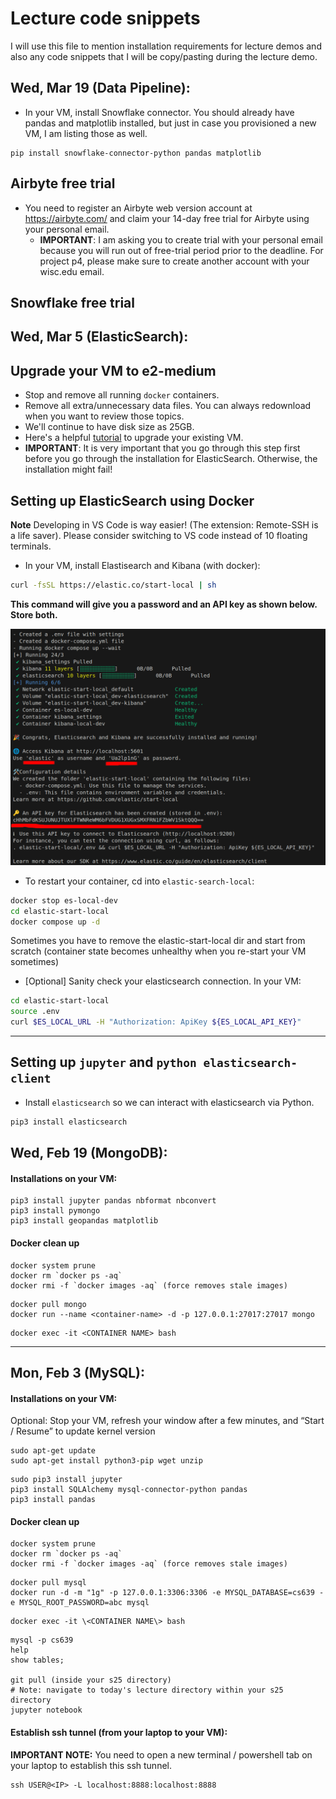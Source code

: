# Lecture code snippets

I will use this file to mention installation requirements for lecture demos and also any code snippets that I will be copy/pasting during the lecture demo.

## Wed, Mar 19 (Data Pipeline):

- In your VM, install Snowflake connector. You should already have pandas and matplotlib installed, but just in case you provisioned a new VM, I am listing those as well.
```
pip install snowflake-connector-python pandas matplotlib
```

## Airbyte free trial

- You need to register an Airbyte web version account at https://airbyte.com/ and claim your 14-day free trial for Airbyte using your personal email.
  - **IMPORTANT**: I am asking you to create trial with your personal email because you will run out of free-trial period prior to the deadline. For project p4, please make sure to create another account with your wisc.edu email.

## Snowflake free trial



## Wed, Mar 5 (ElasticSearch):

## Upgrade your VM to e2-medium 
- Stop and remove all running `docker` containers.
- Remove all extra/unnecessary data files. You can always redownload when you want to review those topics.
- We'll continue to have disk size as 25GB.
- Here's a helpful [tutorial](https://cloud.google.com/compute/docs/instances/changing-machine-type-of-stopped-instance) to upgrade your existing VM.
- **IMPORTANT**: It is very important that you go through this step first before you go through the installation for ElasticSearch. Otherwise, the installation might fail!

## Setting up ElasticSearch using Docker

**Note** Developing in VS Code is way easier! (The extension: Remote-SSH is a life saver). Please consider switching to VS code instead of 10 floating terminals.

- In your VM, install Elastisearch and Kibana (with docker):
```bash
curl -fsSL https://elastic.co/start-local | sh
```

**This command will give you a password and an API key as shown below. Store both.**

![output_of_installing_elasticsearch_with_docker](output_local_install.png)

- To restart your container, cd into `elastic-search-local`: 
```bash
docker stop es-local-dev
cd elastic-start-local
docker compose up -d
```

Sometimes you have to remove the elastic-start-local dir and start from scratch (container state becomes unhealthy when you re-start your VM sometimes)

- [Optional] Sanity check your elasticsearch connection. In your VM:
```bash
cd elastic-start-local
source .env
curl $ES_LOCAL_URL -H "Authorization: ApiKey ${ES_LOCAL_API_KEY}"
```

---

## Setting up `jupyter` and `python elasticsearch-client`

- Install `elasticsearch` so we can interact with elasticsearch via Python.

```bash
pip3 install elasticsearch
```


## Wed, Feb 19 (MongoDB):

#### Installations on your VM:

```
pip3 install jupyter pandas nbformat nbconvert
pip3 install pymongo 
pip3 install geopandas matplotlib
```

#### Docker clean up

```
docker system prune
docker rm `docker ps -aq`
docker rmi -f `docker images -aq` (force removes stale images)
```
```
docker pull mongo
docker run --name <container-name> -d -p 127.0.0.1:27017:27017 mongo
```
```
docker exec -it <CONTAINER NAME> bash
```

--------------------------------

## Mon, Feb 3 (MySQL):

#### Installations on your VM:

Optional: Stop your VM, refresh your window after a few minutes, and “Start / Resume” to update kernel version

``` 
sudo apt-get update
sudo apt-get install python3-pip wget unzip
```
```
sudo pip3 install jupyter
pip3 install SQLAlchemy mysql-connector-python pandas
pip3 install pandas
```

#### Docker clean up

```
docker system prune
docker rm `docker ps -aq`
docker rmi -f `docker images -aq` (force removes stale images)
```
```
docker pull mysql
docker run -d -m "1g" -p 127.0.0.1:3306:3306 -e MYSQL_DATABASE=cs639 -e MYSQL_ROOT_PASSWORD=abc mysql
```
```
docker exec -it \<CONTAINER NAME\> bash
```

```
mysql -p cs639
help
show tables;

git pull (inside your s25 directory)
# Note: navigate to today's lecture directory within your s25 directory
jupyter notebook
```

#### Establish ssh tunnel (from your laptop to your VM):

**IMPORTANT NOTE:** You need to open a new terminal / powershell tab on your laptop to establish this ssh tunnel.

```
ssh USER@<IP> -L localhost:8888:localhost:8888
```
